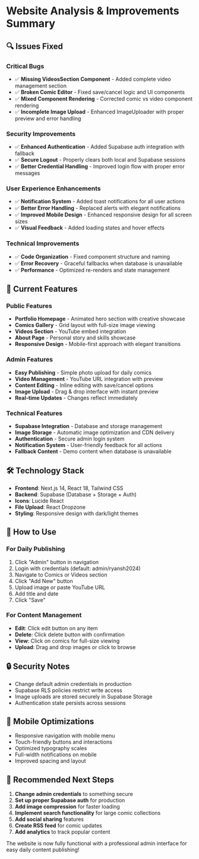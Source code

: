 # Website Analysis & Improvements Summary

## 🔍 Issues Fixed

### Critical Bugs
- ✅ **Missing VideosSection Component** - Added complete video management section
- ✅ **Broken Comic Editor** - Fixed save/cancel logic and UI components
- ✅ **Mixed Component Rendering** - Corrected comic vs video component rendering
- ✅ **Incomplete Image Upload** - Enhanced ImageUploader with proper preview and error handling

### Security Improvements
- ✅ **Enhanced Authentication** - Added Supabase auth integration with fallback
- ✅ **Secure Logout** - Properly clears both local and Supabase sessions
- ✅ **Better Credential Handling** - Improved login flow with proper error messages

### User Experience Enhancements
- ✅ **Notification System** - Added toast notifications for all user actions
- ✅ **Better Error Handling** - Replaced alerts with elegant notifications
- ✅ **Improved Mobile Design** - Enhanced responsive design for all screen sizes
- ✅ **Visual Feedback** - Added loading states and hover effects

### Technical Improvements
- ✅ **Code Organization** - Fixed component structure and naming
- ✅ **Error Recovery** - Graceful fallbacks when database is unavailable
- ✅ **Performance** - Optimized re-renders and state management

## 🎨 Current Features

### Public Features
- **Portfolio Homepage** - Animated hero section with creative showcase
- **Comics Gallery** - Grid layout with full-size image viewing
- **Videos Section** - YouTube embed integration
- **About Page** - Personal story and skills showcase
- **Responsive Design** - Mobile-first approach with elegant transitions

### Admin Features
- **Easy Publishing** - Simple photo upload for daily comics
- **Video Management** - YouTube URL integration with preview
- **Content Editing** - Inline editing with save/cancel options
- **Image Upload** - Drag & drop interface with instant preview
- **Real-time Updates** - Changes reflect immediately

### Technical Features
- **Supabase Integration** - Database and storage management
- **Image Storage** - Automatic image optimization and CDN delivery
- **Authentication** - Secure admin login system
- **Notification System** - User-friendly feedback for all actions
- **Fallback Content** - Demo content when database is unavailable

## 🛠 Technology Stack

- **Frontend**: Next.js 14, React 18, Tailwind CSS
- **Backend**: Supabase (Database + Storage + Auth)
- **Icons**: Lucide React
- **File Upload**: React Dropzone
- **Styling**: Responsive design with dark/light themes

## 🚀 How to Use

### For Daily Publishing
1. Click "Admin" button in navigation
2. Login with credentials (default: admin/ryansh2024)
3. Navigate to Comics or Videos section
4. Click "Add New" button
5. Upload image or paste YouTube URL
6. Add title and date
7. Click "Save"

### For Content Management
- **Edit**: Click edit button on any item
- **Delete**: Click delete button with confirmation
- **View**: Click on comics for full-size viewing
- **Upload**: Drag and drop images or click to browse

## 🔒 Security Notes

- Change default admin credentials in production
- Supabase RLS policies restrict write access
- Image uploads are stored securely in Supabase Storage
- Authentication state persists across sessions

## 📱 Mobile Optimizations

- Responsive navigation with mobile menu
- Touch-friendly buttons and interactions
- Optimized typography scales
- Full-width notifications on mobile
- Improved spacing and layout

## 🎯 Recommended Next Steps

1. **Change admin credentials** to something secure
2. **Set up proper Supabase auth** for production
3. **Add image compression** for faster loading
4. **Implement search functionality** for large comic collections
5. **Add social sharing** features
6. **Create RSS feed** for comic updates
7. **Add analytics** to track popular content

The website is now fully functional with a professional admin interface for easy daily content publishing!